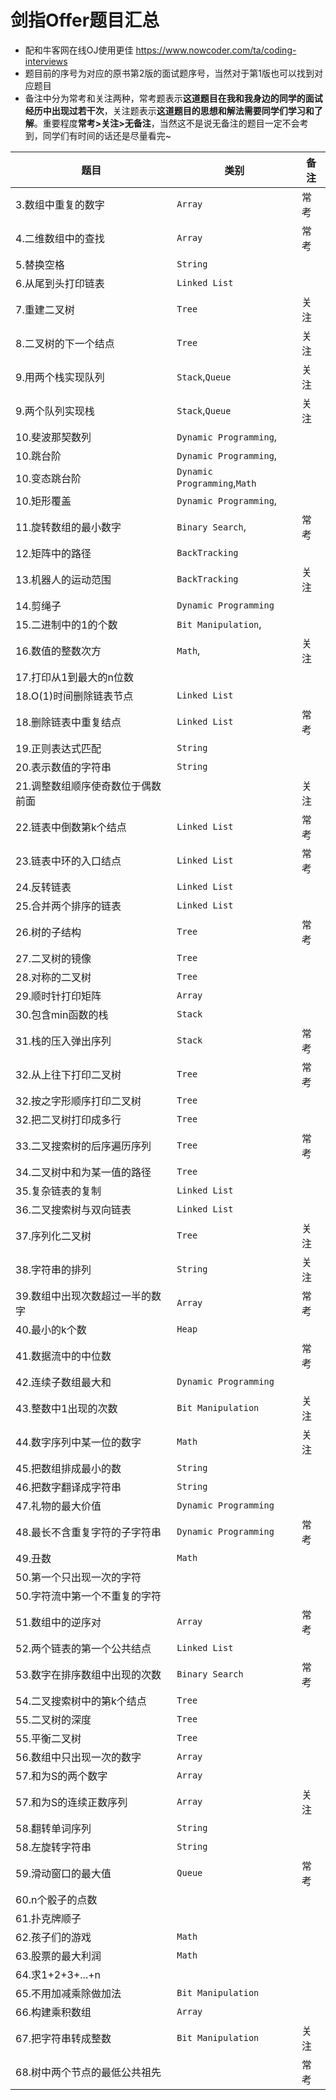 # 剑指Offer题目汇总
- 配和牛客网在线OJ使用更佳 
https://www.nowcoder.com/ta/coding-interviews
- 题目前的序号为对应的原书第2版的面试题序号，当然对于第1版也可以找到对应题目
- 备注中分为常考和关注两种，常考题表示**这道题目在我和我身边的同学的面试经历中出现过若干次**，关注题表示**这道题目的思想和解法需要同学们学习和了解**。重要程度**常考>关注>无备注**，当然这不是说无备注的题目一定不会考到，同学们有时间的话还是尽量看完~

| 题目                              | 类别                         | 备注 |
| --------------------------------- | ---------------------------- | ---- |
| 3.数组中重复的数字                | `Array`                      | 常考 |
| 4.二维数组中的查找                | `Array`                      | 常考 |
| 5.替换空格                        | `String`                     |      |
| 6.从尾到头打印链表                | `Linked List`                |      |
| 7.重建二叉树                      | `Tree`                       | 关注 |
| 8.二叉树的下一个结点              | `Tree`                       | 关注 |
| 9.用两个栈实现队列                | `Stack`,`Queue`              | 关注 |
| 9.两个队列实现栈                  | `Stack`,`Queue`              | 关注 |
| 10.斐波那契数列                   | `Dynamic Programming`,       |      |
| 10.跳台阶                         | `Dynamic Programming`,       |      |
| 10.变态跳台阶                     | `Dynamic Programming`,`Math` |      |
| 10.矩形覆盖                       | `Dynamic Programming`,       |      |
| 11.旋转数组的最小数字             | `Binary Search`,             | 常考 |
| 12.矩阵中的路径                   | `BackTracking`               |      |
| 13.机器人的运动范围               | `BackTracking`               | 关注 |
| 14.剪绳子                         | `Dynamic Programming`        |      |
| 15.二进制中的1的个数              | `Bit Manipulation`,          |      |
| 16.数值的整数次方                 | `Math`,                      | 关注 |
| 17.打印从1到最大的n位数           |                              |      |
| 18.O(1)时间删除链表节点           | `Linked List`                |      |
| 18.删除链表中重复结点             | `Linked List`                | 常考 |
| 19.正则表达式匹配                 | `String`                     |      |
| 20.表示数值的字符串               | `String`                     |      |
| 21.调整数组顺序使奇数位于偶数前面 |                              | 关注 |
| 22.链表中倒数第k个结点            | `Linked List`                | 常考 |
| 23.链表中环的入口结点             | `Linked List`                | 常考 |
| 24.反转链表                       | `Linked List`                |      |
| 25.合并两个排序的链表             | `Linked List`                |      |
| 26.树的子结构                     | `Tree`                       | 常考 |
| 27.二叉树的镜像                   | `Tree`                       |      |
| 28.对称的二叉树                   | `Tree`                       |      |
| 29.顺时针打印矩阵                 | `Array`                      |      |
| 30.包含min函数的栈                | `Stack`                      |      |
| 31.栈的压入弹出序列               | `Stack`                      | 常考 |
| 32.从上往下打印二叉树             | `Tree`                       | 常考 |
| 32.按之字形顺序打印二叉树         | `Tree`                       |      |
| 32.把二叉树打印成多行             | `Tree`                       |      |
| 33.二叉搜索树的后序遍历序列       | `Tree`                       | 常考 |
| 34.二叉树中和为某一值的路径       | `Tree`                       |      |
| 35.复杂链表的复制                 | `Linked List`                |      |
| 36.二叉搜索树与双向链表           | `Linked List`                |      |
| 37.序列化二叉树                   | `Tree`                       | 关注 |
| 38.字符串的排列                   | `String`                     | 关注 |
| 39.数组中出现次数超过一半的数字   | `Array`                      | 常考 |
| 40.最小的k个数                    | `Heap`                       |      |
| 41.数据流中的中位数               |                              | 常考 |
| 42.连续子数组最大和               | `Dynamic Programming`        |      |
| 43.整数中1出现的次数              | `Bit Manipulation`           | 关注 |
| 44.数字序列中某一位的数字         | `Math`                       | 关注 |
| 45.把数组排成最小的数             | `String`                     |      |
| 46.把数字翻译成字符串             | `String`                     |      |
| 47.礼物的最大价值                 | `Dynamic Programming`        |      |
| 48.最长不含重复字符的子字符串     | `Dynamic Programming`        | 常考 |
| 49.丑数                           | `Math`                       |      |
| 50.第一个只出现一次的字符         |                              |      |
| 50.字符流中第一个不重复的字符     |                              |      |
| 51.数组中的逆序对                 | `Array`                      | 常考 |
| 52.两个链表的第一个公共结点       | `Linked List`                |      |
| 53.数字在排序数组中出现的次数     | `Binary Search`              | 常考 |
| 54.二叉搜索树中的第k个结点        | `Tree`                       |      |
| 55.二叉树的深度                   | `Tree`                       |      |
| 55.平衡二叉树                     | `Tree`                       |      |
| 56.数组中只出现一次的数字         | `Array`                      |      |
| 57.和为S的两个数字                | `Array`                      |      |
| 57.和为S的连续正数序列            | `Array`                      | 关注 |
| 58.翻转单词序列                   | `String`                     |      |
| 58.左旋转字符串                   | `String`                     |      |
| 59.滑动窗口的最大值               | `Queue`                      | 常考 |
| 60.n个骰子的点数                  |                              |      |
| 61.扑克牌顺子                     |                              |      |
| 62.孩子们的游戏                   | `Math`                       |      |
| 63.股票的最大利润                 | `Math`                       |      |
| 64.求1+2+3+...+n                  |                              |      |
| 65.不用加减乘除做加法             | `Bit Manipulation`           |      |
| 66.构建乘积数组                   | `Array`                      |      |
| 67.把字符串转成整数               | `Bit Manipulation`           | 关注 |
| 68.树中两个节点的最低公共祖先     |                              | 常考 |